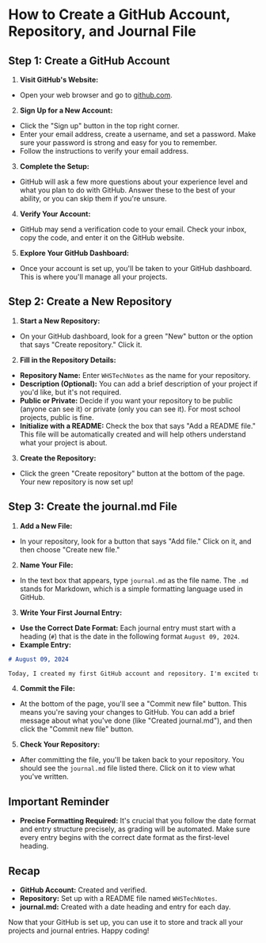 # How to Create a GitHub Account, Repository, and Journal File

## Step 1: Create a GitHub Account

1. **Visit GitHub's Website:**
- Open your web browser and go to [github.com](https://github.com/).

2. **Sign Up for a New Account:**
- Click the "Sign up" button in the top right corner.
- Enter your email address, create a username, and set a password. Make sure your password is strong and easy for you to remember.
- Follow the instructions to verify your email address.

3. **Complete the Setup:**
- GitHub will ask a few more questions about your experience level and what you plan to do with GitHub. Answer these to the best of your ability, or you can skip them if you're unsure.

4. **Verify Your Account:**
- GitHub may send a verification code to your email. Check your inbox, copy the code, and enter it on the GitHub website.

5. **Explore Your GitHub Dashboard:**
- Once your account is set up, you'll be taken to your GitHub dashboard. This is where you'll manage all your projects.

## Step 2: Create a New Repository

1. **Start a New Repository:**
- On your GitHub dashboard, look for a green "New" button or the option that says "Create repository." Click it.

2. **Fill in the Repository Details:**
- **Repository Name:** Enter `WHSTechNotes` as the name for your repository.
- **Description (Optional):** You can add a brief description of your project if you'd like, but it's not required.
- **Public or Private:** Decide if you want your repository to be public (anyone can see it) or private (only you can see it). For most school projects, public is fine.
- **Initialize with a README:** Check the box that says "Add a README file." This file will be automatically created and will help others understand what your project is about.

3. **Create the Repository:**
- Click the green "Create repository" button at the bottom of the page. Your new repository is now set up!

## Step 3: Create the journal.md File

1. **Add a New File:**
- In your repository, look for a button that says "Add file." Click on it, and then choose "Create new file."

2. **Name Your File:**
- In the text box that appears, type `journal.md` as the file name. The `.md` stands for Markdown, which is a simple formatting language used in GitHub.

3. **Write Your First Journal Entry:**
- **Use the Correct Date Format:** Each journal entry must start with a heading (`#`) that is the date in the following format `August 09, 2024`.
- **Example Entry:**

```markdown
# August 09, 2024

Today, I created my first GitHub account and repository. I'm excited to start using GitHub for my projects!
```

4. **Commit the File:**
- At the bottom of the page, you'll see a "Commit new file" button. This means you're saving your changes to GitHub. You can add a brief message about what you've done (like "Created journal.md"), and then click the "Commit new file" button.

5. **Check Your Repository:**
- After committing the file, you'll be taken back to your repository. You should see the `journal.md` file listed there. Click on it to view what you've written.

## Important Reminder

- **Precise Formatting Required:** It's crucial that you follow the date format and entry structure precisely, as grading will be automated. Make sure every entry begins with the correct date format as the first-level heading.

## Recap

- **GitHub Account:** Created and verified.
- **Repository:** Set up with a README file named `WHSTechNotes`.
- **journal.md:** Created with a date heading and entry for each day.

Now that your GitHub is set up, you can use it to store and track all your projects and journal entries. Happy coding!
